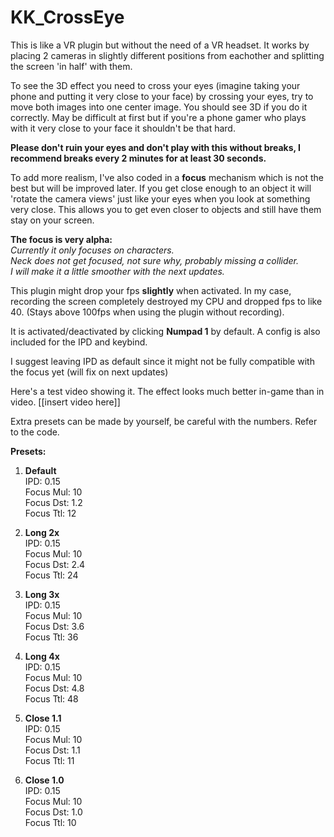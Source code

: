 # KK_CrossEye

This is like a VR plugin but without the need of a VR headset. It works by placing 2 cameras in slightly different positions from eachother and splitting the screen 'in half' with them.

To see the 3D effect you need to cross your eyes (imagine taking your phone and putting it very close to your face) by crossing your eyes, try to move both images into one center image. You should see 3D if you do it correctly. May be difficult at first but if you're a phone gamer who plays with it very close to your face it shouldn't be that hard. 

**Please don't ruin your eyes and don't play with this without breaks, I recommend breaks every 2 minutes for at least 30 seconds.**

To add more realism, I've also coded in a **focus** mechanism which is not the best but will be improved later. If you get close enough to an object it will 'rotate the camera views' just like your eyes when you look at something very close. This allows you to get even closer to objects and still have them stay on your screen.

**The focus is very alpha:**  
*Currently it only focuses on characters.*  
*Neck does not get focused, not sure why, probably missing a collider.*  
*I will make it a little smoother with the next updates.*  


This plugin might drop your fps **slightly** when activated. 
In my case, recording the screen completely destroyed my CPU and dropped fps to like 40. (Stays above 100fps when using the plugin without recording).

It is activated/deactivated by clicking **Numpad 1** by default. 
A config is also included for the IPD and keybind.

I suggest leaving IPD as default since it might not be fully compatible with the focus yet (will fix on next updates)

Here's a test video showing it. The effect looks much better in-game than in video.
[[insert video here]]

Extra presets can be made by yourself, be careful with the numbers. Refer to the code.

**Presets:**  
1. **Default**  
   IPD: 0.15  
   Focus Mul: 10  
   Focus Dst: 1.2  
   Focus Ttl: 12  
   
2. **Long 2x**  
   IPD: 0.15  
   Focus Mul: 10  
   Focus Dst: 2.4  
   Focus Ttl: 24  
   
3. **Long 3x**  
   IPD: 0.15  
   Focus Mul: 10  
   Focus Dst: 3.6  
   Focus Ttl: 36  
   
4. **Long 4x**  
   IPD: 0.15  
   Focus Mul: 10  
   Focus Dst: 4.8  
   Focus Ttl: 48  
   
5. **Close 1.1**  
   IPD: 0.15  
   Focus Mul: 10  
   Focus Dst: 1.1  
   Focus Ttl: 11  
   
6. **Close 1.0**  
   IPD: 0.15  
   Focus Mul: 10  
   Focus Dst: 1.0  
   Focus Ttl: 10  
